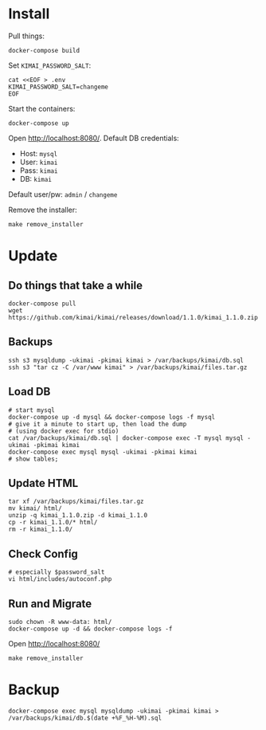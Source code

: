 # Install

Pull things:
```
docker-compose build
```

Set `KIMAI_PASSWORD_SALT`:
```
cat <<EOF > .env
KIMAI_PASSWORD_SALT=changeme
EOF
```

Start the containers:
```
docker-compose up
```

Open [http://localhost:8080/](http://localhost:8080/). Default DB credentials:

- Host: `mysql`
- User: `kimai`
- Pass: `kimai`
- DB: `kimai`

Default user/pw: `admin` / `changeme`

Remove the installer:
```
make remove_installer
```


# Update

## Do things that take a while
```
docker-compose pull
wget https://github.com/kimai/kimai/releases/download/1.1.0/kimai_1.1.0.zip
```

## Backups
```
ssh s3 mysqldump -ukimai -pkimai kimai > /var/backups/kimai/db.sql
ssh s3 "tar cz -C /var/www kimai" > /var/backups/kimai/files.tar.gz
```

## Load DB
```
# start mysql
docker-compose up -d mysql && docker-compose logs -f mysql
# give it a minute to start up, then load the dump
# (using docker exec for stdio)
cat /var/backups/kimai/db.sql | docker-compose exec -T mysql mysql -ukimai -pkimai kimai
docker-compose exec mysql mysql -ukimai -pkimai kimai
# show tables;
```

## Update HTML
```
tar xf /var/backups/kimai/files.tar.gz
mv kimai/ html/
unzip -q kimai_1.1.0.zip -d kimai_1.1.0
cp -r kimai_1.1.0/* html/
rm -r kimai_1.1.0/
```

## Check Config
```
# especially $password_salt
vi html/includes/autoconf.php
```

## Run and Migrate
```
sudo chown -R www-data: html/
docker-compose up -d && docker-compose logs -f
```

Open [http://localhost:8080/](http://localhost:8080/)

```
make remove_installer
```

# Backup
```
docker-compose exec mysql mysqldump -ukimai -pkimai kimai > /var/backups/kimai/db.$(date +%F_%H-%M).sql
```


